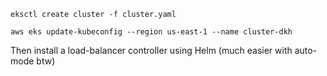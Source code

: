 ```
eksctl create cluster -f cluster.yaml

aws eks update-kubeconfig --region us-east-1 --name cluster-dkh
```
Then install a load-balancer controller using Helm (much easier with auto-mode btw)


